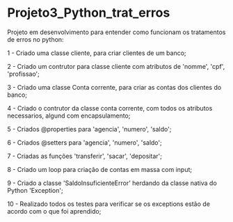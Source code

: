 # Projeto3_Python_trat_erros

Projeto em desenvolvimento para entender como funcionam os tratamentos de erros no python:

1 - Criado uma classe cliente, para criar clientes de um banco;

2 - Criado um contrutor para classe cliente com atributos de 'nomme', 'cpf', 'profissao';

3 - Criado uma classe Conta corrente, para criar as contas dos clientes do banco;

4 - Criado o contrutor da classe conta corrente, com todos os atributos necessarios, algund com encapsulamento;

5 - Criados @properties para 'agencia', 'numero', 'saldo';

6 - Criados @setters para 'agencia', 'numero', 'saldo';

7 - Criadas as funções 'transferir', 'sacar', 'depositar';

8 - Criado um loop para criação de contas em massa com input;

9 - Criado a classe 'SaldoInsuficienteError' herdando da classe nativa do Python 'Exception';

10 - Realizado todos os testes para verificar se os exceptions estão de acordo com o que foi aprendido;
